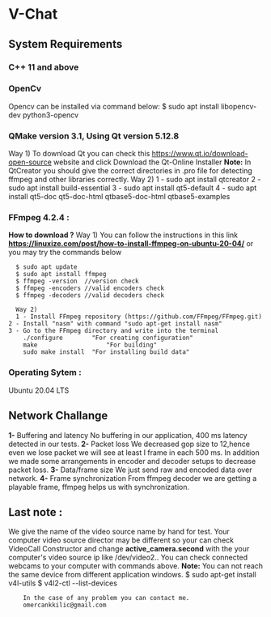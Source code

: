 # V-Chat

## System Requirements  
### C++ 11 and above
### OpenCv
   Opencv can be installed via command below:
   $ sudo apt install libopencv-dev python3-opencv
### QMake version 3.1, Using Qt version 5.12.8
   Way 1)
   To download Qt you can check this https://www.qt.io/download-open-source website and click Download the Qt-Online Installer
   **Note:** In QtCreator you should give the correct directories in .pro file for detecting ffmpeg and other libraries correctly.
   Way 2)
      1 - sudo apt install qtcreator
      2 - sudo apt install build-essential
      3 - sudo apt install qt5-default
      4 - sudo apt install qt5-doc qt5-doc-html qtbase5-doc-html qtbase5-examples

   
### FFmpeg 4.2.4 :
   **How to download ?**
      Way 1) You can follow the instructions in this link **https://linuxize.com/post/how-to-install-ffmpeg-on-ubuntu-20-04/**
      or you may try the commands below
      
      $ sudo apt update
      $ sudo apt install ffmpeg
      $ ffmpeg -version  //version check
      $ ffmpeg -encoders //valid encoders check
      $ ffmpeg -decoders //valid decoders check
      
      Way 2)
      1 - Install FFmpeg repository (https://github.com/FFmpeg/FFmpeg.git)
	2 - Install "nasm" with command "sudo apt-get install nasm"
	3 - Go to the FFmpeg directory and write into the terminal
		./configure        "For creating configuration"
		make 	    	       "For building"
		sudo make install  "For installing build data"

      
### Operating Sytem : 
   Ubuntu 20.04 LTS
    
## Network Challange
  **1-** Buffering and latency
  	 No buffering in our application, 400 ms latency detected in our tests.
  **2-** Packet loss
  	 We decreased gop size to 12,hence even we lose packet we will see at least I frame in each 500 ms. In addition we made some arrangements in encoder and decoder setups to decrease packet loss.
  **3-** Data/frame size
  	 We just send raw and encoded data over network.
  **4-** Frame synchronization
  	 From ffmpeg decoder we are getting a playable frame, ffmpeg helps us with synchronization.
  
## Last note : 
  We give the name of the video source name by hand for test. Your computer video source director may be different so your can check VideoCall 
  Constructor and change **active_camera.second** with the your computer's video source ip like /dev/video2..
  You can check connected webcams to your computer with commands above. **Note:** You can not reach the same device from different application 
  windows.
      $ sudo apt-get install v4l-utils
      $ v4l2-ctl --list-devices

        In the case of any problem you can contact me.
        omercankkilic@gmail.com
